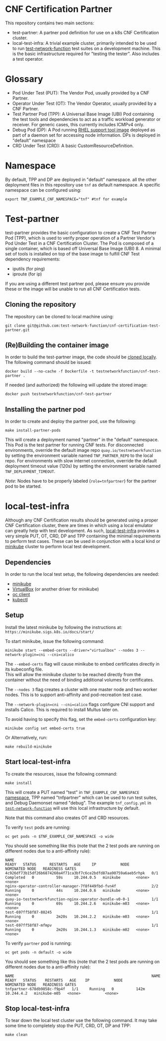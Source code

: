 # CNF Certification Partner

This repository contains two main sections:
* test-partner:  A partner pod definition for use on a k8s CNF Certification cluster.
* local-test-infra:  A trivial example cluster, primarily intended to be used to run [test-network-function](https://github.com/test-network-function/test-network-function) test suites on a development machine.
This is the basic infrastructure required for "testing the tester".
Also includes a test operator.
# Glossary

* Pod Under Test (PUT): The Vendor Pod, usually provided by a CNF Partner.
* Operator Under Test (OT): The Vendor Operator, usually provided by a CNF Partner.
* Test Partner Pod (TPP): A Universal Base Image (UBI) Pod containing the test tools and dependencies to act as a traffic workload generator or receiver.  For generic cases, this currently includes ICMPv4 only.
* Debug Pod (DP): A Pod running [RHEL support tool image](https://catalog.redhat.com/software/containers/rhel8/support-tools/5ba3eaf9bed8bd6ee819b78b) deployed as part of a daemon set for accessing node information. DPs is deployed in "default" namespace
* CRD Under Test (CRD): A basic CustomResourceDefinition.


# Namespace

By default, TPP and DP are deployed in "default" namespace. all the other deployment files in this repository use ``tnf`` as default namespace. A specific namespace can be configured using:

```shell-script
export TNF_EXAMPLE_CNF_NAMESPACE="tnf" #tnf for example
```
# Test-partner

test-partner provides the basic configuration to create a CNF Test Partner Pod (TPP), which is used to verify proper operation of a Partner Vendor's Pod Under Test in a CNF Certification Cluster.  The Pod is composed of a single container, which is based off Universal Base Image (UBI) 8.  A minimal set of tools is installed on top of the base image to fulfill CNF Test dependency requirements:
* iputils (for ping)
* iproute (for ip)

If you are using a different test partner pod, please ensure you provide these or the image will be unable to run all CNF
Certification tests.

## Cloning the repository

The repository can be cloned to local machine using:

```shell-script
git clone git@github.com:test-network-function/cnf-certification-test-partner.git
```
## (Re)Building the container image

In order to build the test-partner image, the code should be [cloned locally](##cloning-the-repository). The following command should be issued:
```shell-script
docker build --no-cache -f Dockerfile -t testnetworkfunction/cnf-test-partner .
```

If needed (and authorized) the following will update the stored image:

```shell-script
docker push testnetworkfunction/cnf-test-partner
```

## Installing the partner pod

In order to create and deploy the partner pod, use the following:

```shell-script
make install-partner-pods
```

This will create a deployment named "partner" in the "default" namespace.  This Pod is the test partner for running CNF tests.
For disconnected environments, override the default image repo `quay.io/testnetworkfunction` by setting the environment variable named `TNF_PARTNER_REPO` to the local repo.
For environments with slow internet connection, override the default deployment timeout value (120s) by setting the environment variable named `TNF_DEPLOYMENT_TIMEOUT`.

*Note*: Nodes have to be properly labeled (`role=tnfpartner`) for the partner pod to be started.

# local-test-infra

Although any CNF Certification results should be generated using a proper CNF Certification cluster, there are times
in which using a local emulator can greatly help with test development.  As such, [local-test-infra](./local-test-infra)
provides a very simple PUT, OT, CRD, DP and TPP containing the minimal requirements to perform test cases.
These can be used in conjunction with a local kind or [minikube](https://minikube.sigs.k8s.io/docs/) cluster to perform local test development.


## Dependencies

In order to run the local test setup, the following dependencies are needed:
* [minikube](https://minikube.sigs.k8s.io/docs/)
* [VirtualBox](https://www.virtualbox.org/) (or another driver for minikube)
* [oc client](https://docs.openshift.com/container-platform/3.6/cli_reference/get_started_cli.html#cli-linux)
* [kubectl](https://kubernetes.io/docs/tasks/tools/install-kubectl/)

## Setup
Install the latest minikube by following the instructions at:
```https://minikube.sigs.k8s.io/docs/start/```

To start minikube, issue the following command:

```shell-script
minikube start --embed-certs --driver="virtualbox" --nodes 3 --network-plugin=cni --cni=calico 
```

The `--embed-certs` flag will cause minikube to embed certificates directly in its kubeconfig file.  
This will allow the minikube cluster to be reached directly from the container without the need of binding additional volumes for certificates.

The `--nodes 3` flag creates a cluster with one master node and two worker nodes. This is to support anti-affinity and pod-recreation test case.

The  `--network-plugin=cni --cni=calico` flags configure CNI support and installs Calico. This is required to install Multus later on.

To avoid having to specify this flag, set the `embed-certs` configuration key:

```shell-script
minikube config set embed-certs true
```
Or Alternatively, run:
```shell-script
make rebuild-minikube
```

## Start local-test-infra

To create the resources, issue the following command:

```shell-script
make install
```

This will create a PUT named "test" in `TNF_EXAMPLE_CNF_NAMESPACE` [namespace](#namespace), TPP named "tnfpartner" which can be used to run test suites, and Debug Daemonset named "debug". The
example `tnf_config.yml` in [`test-network-function`](https://github.com/test-network-function/test-network-function)
will use this local infrastructure by default.

Note that this command also creates OT and CRD resources.

To verify `test` pods are running: 

```shell-script
oc get pods -n $TNF_EXAMPLE_CNF_NAMESPACE -o wide
```

You should see something like this (note that the 2 test pods are running on different nodes due to a anti-affinity rule):
```shell-script
NAME                                                              READY   STATUS      RESTARTS   AGE     IP           NODE           NOMINATED NODE   READINESS GATES
4c926df73b15df26b6874260a4f71ca3bf7c6ce2bdfd87aa90759a6aeb5rhpk   0/1     Completed   0          59s     10.244.0.5   minikube       <none>           <none>
nginx-operator-controller-manager-7f8f449fbd-fvn4f                2/2     Running     0          44s     10.244.0.6   minikube       <none>           <none>
quay-io-testnetworkfunction-nginx-operator-bundle-v0-0-1          1/1     Running     0          69s     10.244.2.6   minikube-m03   <none>           <none>
test-697ff58f87-88245                                             1/1     Running     0          2m20s   10.244.2.2   minikube-m03   <none>           <none>
test-697ff58f87-mfmpv                                             1/1     Running     0          2m20s   10.244.1.3   minikube-m02   <none>           <none>
```

To verify `partner` pod is running: 

```shell-script
oc get pods -n default -o wide
```

You should see something like this (note that the 2 test pods are running on different nodes due to a anti-affinity rule):
```shell-script
NAME                                                              NAME                          READY   STATUS    RESTARTS   AGE    IP           NODE           NOMINATED NODE   READINESS GATES
tnfpartner-678db9858c-f9p4f   1/1     Running   0          142m   10.244.4.2   minikube-m05   <none>           <none>
```
## Stop local-test-infra

To tear down the local test cluster use the following command. It may take some time to completely stop the PUT, CRD, OT, DP and TPP:

```shell-script
make clean
```
